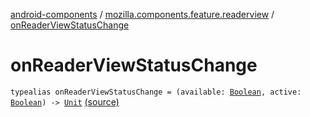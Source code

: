 [android-components](../index.md) / [mozilla.components.feature.readerview](index.md) / [onReaderViewStatusChange](./on-reader-view-status-change.md)

# onReaderViewStatusChange

`typealias onReaderViewStatusChange = (available: `[`Boolean`](https://kotlinlang.org/api/latest/jvm/stdlib/kotlin/-boolean/index.html)`, active: `[`Boolean`](https://kotlinlang.org/api/latest/jvm/stdlib/kotlin/-boolean/index.html)`) -> `[`Unit`](https://kotlinlang.org/api/latest/jvm/stdlib/kotlin/-unit/index.html) [(source)](https://github.com/mozilla-mobile/android-components/blob/master/components/feature/readerview/src/main/java/mozilla/components/feature/readerview/ReaderViewFeature.kt#L37)